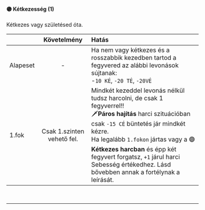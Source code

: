 #### 🟣 Kétkezesség (1)

Kétkezes vagy születésed óta.

| |  Követelmény | Hatás  |
| :----------- | :-----------: | :----------- |
| Alapeset| - | Ha nem vagy kétkezes és a rosszabbik kezedben tartod a fegyvered az alábbi levonások sújtanak:<br />-`10 KÉ`, `-20 TÉ`, `-20VÉ` |
| 1.fok | Csak 1.szinten vehető fel. | Mindkét kezeddel levonás nélkül tudsz harcolni, de csak 1 fegyverrel!!<br />🗡️**Páros hajítás** harci szituációban csak `-15 CÉ` büntetés jár mindkét kézre.<br />Ha legalább `1.fokon` jártas vagy a 🟣**Kétkezes harcban** és épp két fegyvert forgatsz, `+1` járul harci Sebesség értékedhez. Lásd bővebben annak a fortélynak a leírását. |

<br />

---
